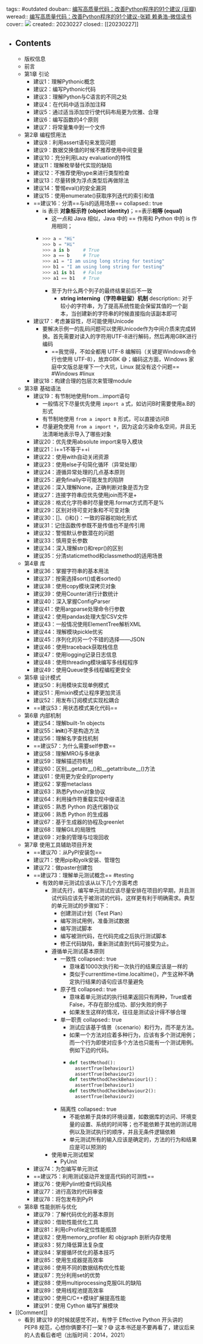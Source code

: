 tags:: #outdated
douban:: [编写高质量代码：改善Python程序的91个建议 (豆瓣)](https://book.douban.com/subject/25910544/)
weread:: [编写高质量代码：改善Python程序的91个建议-张颖 赖勇浩-微信读书](https://weread.qq.com/web/bookDetail/b4832100597d8eb481b4cd6)
cover:: ![](https://img9.doubanio.com/view/subject/l/public/s27308066.jpg)
created:: 20230227
closed:: [[20230227]]

- ## Contents
  - 版权信息
  - 前言
  - 第1章 引论
    - 建议1：理解Pythonic概念
    - 建议2：编写Pythonic代码
    - 建议3：理解Python与C语言的不同之处
    - 建议4：在代码中适当添加注释
    - 建议5：通过适当添加空行使代码布局更为优雅、合理
    - 建议6：编写函数的4个原则
    - 建议7：将常量集中到一个文件
  - 第2章 编程惯用法
    - 建议8：利用assert语句来发现问题
    - 建议9：数据交换值的时候不推荐使用中间变量
    - 建议10：充分利用Lazy evaluation的特性
    - 建议11：理解枚举替代实现的缺陷
    - 建议12：不推荐使用type来进行类型检查
    - 建议13：尽量转换为浮点类型后再做除法
    - 建议14：警惕eval()的安全漏洞
    - 建议15：使用enumerate()获取序列迭代的索引和值
    - ==建议16：分清\=\=与is的适用场景==
      collapsed:: true
      - is 表示 **对象标示符 (object identity)**；\=\=表示**相等 (equal)**
        - 这一点和 Java 相似，Java 中的 \=\= 作用和 Python 中的 is 作用相同；
      - ```python
        >>> a = "Hi"
        >>> b = "Hi"
        >>> a is b	   # True
        >>> a == b     # True
        >>> a1 = "I am using long string for testing"
        >>> b1 = "I am using long string for testing"
        >>> a1 is b1   # False
        >>> a1 == b1   # True
        ```
        - 至于为什么两个列子的最终结果前后不一致
          - **string interning（字符串驻留）机制**
            description:: 对于较小的字符串，为了提高系统性能会保留其值的一个副本，当创建新的字符串的时候直接指向该副本即可
    - 建议17：考虑兼容性，尽可能使用Unicode
      - 要解决示例一的乱码问题可以使用Unicode作为中间介质来完成转换。首先需要对读入的字符用UTF-8进行解码，然后再用GBK进行编码
        - ==我觉得，不如全都用 UTF-8 编解码（关键是Windows命令行也使用 UTF-8），放弃GBK 😅；编码这方面，Windows 家庭中文版总是埋下一个大坑，Linux 就没有这个问题==
          #Windows #linux
    - 建议18：构建合理的包层次来管理module
  - 第3章 基础语法
    - 建议19：有节制地使用from...import语句
      - 一般情况下尽量优先使用 `import a` 式，如访问B时需要使用a.B的形式
      - 有节制地使用 `from a import B` 形式，可以直接访问B
      - 尽量避免使用 `from a import *`，因为这会污染命名空间，并且无法清晰地表示导入了哪些对象
    - 建议20：优先使用absolute import来导入模块
    - 建议21：i+=1不等于++i
    - 建议22：使用with自动关闭资源
    - 建议23：使用else子句简化循环（异常处理）
    - 建议24：遵循异常处理的几点基本原则
    - 建议25：避免finally中可能发生的陷阱
    - 建议26：深入理解None，正确判断对象是否为空
    - 建议27：连接字符串应优先使用join而不是+
    - 建议28：格式化字符串时尽量使用.format方式而不是%
    - 建议29：区别对待可变对象和不可变对象
    - 建议30：[]、()和{}：一致的容器初始化形式
    - 建议31：记住函数传参既不是传值也不是传引用
    - 建议32：警惕默认参数潜在的问题
    - 建议33：慎用变长参数
    - 建议34：深入理解str()和repr()的区别
    - 建议35：分清staticmethod和classmethod的适用场景
  - 第4章 库
    - 建议36：掌握字符串的基本用法
    - 建议37：按需选择sort()或者sorted()
    - 建议38：使用copy模块深拷贝对象
    - 建议39：使用Counter进行计数统计
    - 建议40：深入掌握ConfigParser
    - 建议41：使用argparse处理命令行参数
    - 建议42：使用pandas处理大型CSV文件
    - 建议43：一般情况使用ElementTree解析XML
    - 建议44：理解模块pickle优劣
    - 建议45：序列化的另一个不错的选择——JSON
    - 建议46：使用traceback获取栈信息
    - 建议47：使用logging记录日志信息
    - 建议48：使用threading模块编写多线程程序
    - 建议49：使用Queue使多线程编程更安全
  - 第5章 设计模式
    - 建议50：利用模块实现单例模式
    - 建议51：用mixin模式让程序更加灵活
    - 建议52：用发布订阅模式实现松耦合
    - ==建议53：用状态模式美化代码==
  - 第6章 内部机制
    - 建议54：理解built-1n objects
    - 建议55：__init__()不是构造方法
    - 建议56：理解名字查找机制
    - ==建议57：为什么需要self参数==
    - 建议58：理解MRO与多继承
    - 建议59：理解描述符机制
    - 建议60：区别__getattr__()和__getattribute__()方法
    - 建议61：使用更为安全的property
    - 建议62：掌握metaclass
    - 建议63：熟悉Python对象协议
    - 建议64：利用操作符重载实现中缀语法
    - 建议65：熟悉 Python 的迭代器协议
    - 建议66：熟悉 Python 的生成器
    - 建议67：基于生成器的协程及greenlet
    - 建议68：理解GIL的局限性
    - 建议69：对象的管理与垃圾回收
  - 第7章 使用工具辅助项目开发
    - ==建议70：从PyPI安装包==
    - 建议71：使用pip和yolk安装、管理包
    - 建议72：做paster创建包
    - ==建议73：理解单元测试概念== #testing
      - 有效的单元测试应该从以下几个方面考虑 
        - 测试先行，编写单元测试应该尽量安排在项目的早期，并且测试代码应该先于被测试的代码，这样更有利于明确需求。典型的单元测试的步骤如下：
          - 创建测试计划（Test Plan）
          - 编写测试用例，准备测试数据
          - 编写测试脚本
          - 编写被测代码，在代码完成之后执行测试脚本
          - 修正代码缺陷，重新测试直到代码可接受为止。
        - 遵循单元测试基本原则 
          - 一致性
            collapsed:: true
            - 意味着1000次执行和一次执行的结果应该是一样的
            - 类似于currenttime=time.localtime()，产生这种不确定执行结果的语句应该尽量避免
          - 原子性
            collapsed:: true
            - 意味着单元测试的执行结果返回只有两种，True或者False，不存在部分成功、部分失败的例子
            - 如果发生这样的情况，往往是测试设计得不够合理
          - 单一职责
            collapsed:: true
            - 测试应该基于情景（scenario）和行为，而不是方法。
            - 如果一个方法对应着多种行为，应该有多个测试用例；而一个行为即使对应多个方法也只能有一个测试用例。例如下边的代码。
            - ```python
              def testMethod():
                assertTrue(behaviour1)
                assertTrue(behaviour2)
              def testMethodCheckBehaviour1()：
                assertTrue(behaviour1)
              def testMethodCheckBehaviour2():
                assertTrue(behaviour2)
              ```
          - 隔离性
            collapsed:: true
            - 不能依赖于具体的环境设置，如数据库的访问、环境变量的设置、系统的时间等；也不能依赖于其他的测试用例以及测试执行的顺序，并且无条件逻辑依赖
            - 单元测试所有的输入应该是确定的，方法的行为和结果应是可以预测的
        - 使用单元测试框架
          - PyUnit
    - 建议74：为包编写单元测试
    - ==建议75：利用测试驱动开发提高代码的可测性==
    - 建议76：使用Pylint检查代码风格
    - 建议77：进行高效的代码审查
    - 建议78：将包发布到PyPI
  - 第8章 性能剖析与优化
    - 建议79：了解代码优化的基本原则
    - 建议80：借助性能优化工具
    - 建议81：利用cProfile定位性能瓶颈
    - 建议82：使用memory_profiler 和 objgraph 剖析内存使用
    - 建议83：努力降低算法复杂度
    - 建议84：掌握循环优化的基本技巧
    - 建议85：使用生成器提高效率
    - 建议86：使用不同的数据结构优化性能
    - 建议87：充分利用set的优势
    - 建议88：使用multiprocessing克服GIL的缺陷
    - 建议89：使用线程池提高效率
    - 建议90：使用C/C++模块扩展提高性能
    - 建议91：使用 Cython 编写扩展模块
- [[Comment]]
  - 看到 建议19 的时候就感觉不对，有悖于 Effective Python 开头讲的 PEP8 规范，心想你俩要不打一架？😅 这本书还是不要再看了，建议后来的人去看后者吧（出版时间：2014，2021）